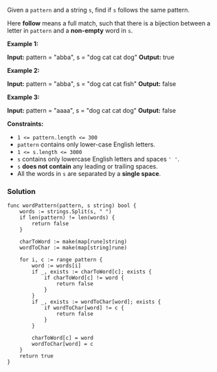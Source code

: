 Given a `pattern` and a string `s`, find if `s` follows the same pattern.

Here **follow** means a full match, such that there is a bijection between a letter in `pattern` and a **non-empty** word in `s`.

**Example 1:**

**Input:** pattern = "abba", s = "dog cat cat dog"
**Output:** true

**Example 2:**

**Input:** pattern = "abba", s = "dog cat cat fish"
**Output:** false

**Example 3:**

**Input:** pattern = "aaaa", s = "dog cat cat dog"
**Output:** false

**Constraints:**

- `1 <= pattern.length <= 300`
- `pattern` contains only lower-case English letters.
- `1 <= s.length <= 3000`
- `s` contains only lowercase English letters and spaces `' '`.
- `s` **does not contain** any leading or trailing spaces.
- All the words in `s` are separated by a **single space**.

### Solution
```
func wordPattern(pattern, s string) bool {
	words := strings.Split(s, " ")
	if len(pattern) != len(words) {
		return false
	}

	charToWord := make(map[rune]string)
	wordToChar := make(map[string]rune)

	for i, c := range pattern {
		word := words[i]
		if _, exists := charToWord[c]; exists {
			if charToWord[c] != word {
				return false
			}
		}
		if _, exists := wordToChar[word]; exists {
			if wordToChar[word] != c {
				return false
			}
		}

		charToWord[c] = word
		wordToChar[word] = c
	}
	return true
}
```